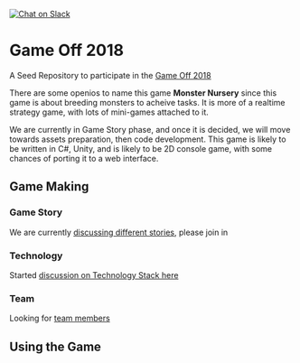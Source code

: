 [![Chat on Slack](https://img.shields.io/badge/chat-slack-blue.svg?logo=slack&longCache=true&style=plastic)](https://monstersnursery.slack.com/messages/CDV02R35J/)
# Game Off 2018
A Seed Repository to participate in the [Game Off 2018](https://itch.io/jam/game-off-2018)

There are some openios to name this game __Monster Nursery__ since this game is about breeding monsters to acheive tasks. It is more of a realtime strategy game, with lots of mini-games attached to it.

We are currently in Game Story phase, and once it is decided, we will move towards assets preparation, then code development. 
This game is likely to be written in C#, Unity, and is likely to be 2D console game, with some chances of porting it to a web interface. 

## Game Making 
### Game Story
We are currently [discussing different stories](https://github.com/aawadall/Game-Off-2018/issues/2), please join in

### Technology
Started [discussion on Technology Stack here](https://github.com/aawadall/Game-Off-2018/issues/3)

### Team 
Looking for [team members](https://github.com/aawadall/Game-Off-2018/issues/1)

## Using the Game


